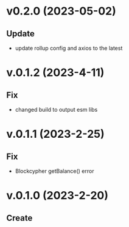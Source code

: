 # v0.2.0 (2023-05-02)

## Update

- update rollup config and axios to the latest

# v.0.1.2 (2023-4-11)

## Fix

- changed build to output esm libs

# v.0.1.1 (2023-2-25)

## Fix

- Blockcypher getBalance() error

# v.0.1.0 (2023-2-20)

## Create
